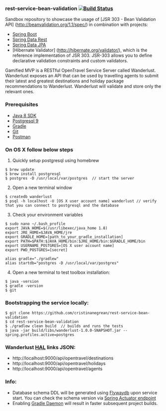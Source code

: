 ### rest-service-bean-validation [![Build Status](https://travis-ci.org/cristinanegrean/rest-service-bean-validation.svg?branch=master)](https://travis-ci.org/cristinanegrean/rest-service-bean-validation)
Sandbox repository to showcase the usage of [JSR 303 - Bean Validation API] (http://beanvalidation.org/1.1/spec/) in combination with projects:
* [Spring Boot](https://spring.io/blog/2016/07/28/spring-boot-1-4-released)
* [Spring Data Rest](http://projects.spring.io/spring-data-rest/) 
* [Spring Data JPA](http://projects.spring.io/spring-data-jpa/)
* [Hibernate Validator] (http://hibernate.org/validator/), which is the reference implementation of JSR 303. JSR-303 allows you to define declarative validation constraints and custom validators.

Gamified MVP is a RESTful OpenTravel Service Server called Wanderlust. Wanderlust exposes an API that can be used by travelling agents to submit their latest and greatest destinations and holiday package recommendations to Wanderlust. Wanderlust will validate and store only the relevant ones.

### Prerequisites 
* [Java 8 SDK](http://www.oracle.com/technetwork/java/javase/downloads/jdk8-downloads-2133151.html)
* [Postgresql 9](https://www.postgresql.org/)
* [Gradle](https://gradle.org/)
* [Git](https://git-scm.com/downloads)
* [Postman](https://www.getpostman.com/)

### On OS X follow below steps 
1) Quickly setup postgresql using homebrew
```
$ brew update
$ brew install postgresql
$ postgres -D /usr/local/var/postgres  // start the server
```
2) Open a new terminal window
```
$ createdb wanderlust
$ psql -h localhost -U [OS X user account name] wanderlust // verify that you can connect to postgresql and the database
```
3) Check your environment variables
```
$ sudo nano ~/.bash_profile
export JAVA_HOME=$(/usr/libexec/java_home 1.8)
export JRE_HOME=$JAVA_HOME/jre
export GRADLE_HOME=[path_to_your_gradle_installation]
export PATH=$PATH:$JAVA_HOME/bin:$JRE_HOME/bin:$GRADLE_HOME/bin
export USERNAME_POSTGRES=[OS X user account name]
export PWD_POSTGRES=[secret]

alias gradle="./gradlew" 
alias startdb="postgres -D /usr/local/var/postgres"
```
4) Open a new terminal to test toolbox installation:
```
$ java -version
$ gradle -version
$ git
```

### Bootstrapping the service locally:

```
$ git clone https://github.com/cristinanegrean/rest-service-bean-validation
$ cd rest-service-bean-validation
$ ./gradlew clean build  // builds and runs the tests
$ java -jar build/libs/wanderlust-1.0.0-SNAPSHOT.jar --spring.profiles.active=postgres
```

### Wanderlust [HAL](https://apigility.org/documentation/api-primer/halprimer) links JSON:
* http://localhost:9000/api/opentravel/destinations
* http://localhost:9000/api/opentravel/holidays
* http://localhost:9000/api/opentravel/agents

### Info:
* Database schema DDL will be generated using [Flywaydb](https://flywaydb.org) upon service start. You can check the schema version via [Spring Actuator endpoint](http://localhost:8080/flyway)
* Enabling [Gradle Daemon](https://docs.gradle.org/current/userguide/gradle_daemon.html) will result in faster subsequent project builds.
